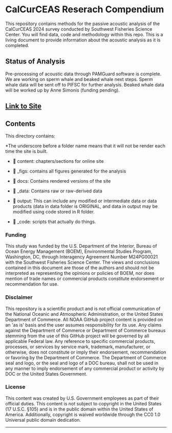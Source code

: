 # CalCurCEAS Reserach Compendium

This repository contains methods for the passive acoustic analysis of the CalCurCEAS 2024 survey conducted by Southwest Fisheries Science Center. You will find data, code and methodology within this repo. This is a living document to provide information about the acoustic analysis as it is completed.

## Status of Analysis

Pre-processing of acoustic data through PAMGuard software is complete. We are working on sperm whale and beaked whale next steps. Sperm whale data will be sent off to PIFSC for further analysis. Beaked whale data will be worked up by Anne Simonis (funding pending).

## [Link to Site](https://sael-swfsc.github.io/CalCurCEAS-2024-Drifter-Analysis/)

## Contents

This directory contains:

\*The underscore before a folder name means that it will not be render each time the site is built.

-   📁 content: chapters/sections for online site

-   📁 \_figs: contains all figures generated for the analysis

-   📁 docs: Contains rendered versions of the site

-   📁 \_data: Contains raw or raw-derived data

-   📁 output: This can include any modified or intermediate data or data products (data in data folder is ORIGINAL, and data in output may be modified using code stored in R folder.

-   📁 \_code: scripts that actually do things.

### Funding

This study was funded by the U.S. Department of the Interior, Bureau of Ocean Energy Management (BOEM), Environmental Studies Program, Washington, DC, through Interagency Agreement Number M24PG00021 with the Southwest Fisheries Science Center. The views and conclusions contained in this document are those of the authors and should not be interpreted as representing the opinions or policies of BOEM, nor does mention of trade names or commercial products constitute endorsement or recommendation for use.

### Disclaimer

This repository is a scientific product and is not official communication of the National Oceanic and Atmospheric Administration, or the United States Department of Commerce. All NOAA GitHub project content is provided on an 'as is' basis and the user assumes responsibility for its use. Any claims against the Department of Commerce or Department of Commerce bureaus stemming from the use of this GitHub project will be governed by all applicable Federal law. Any reference to specific commercial products, processes, or services by service mark, trademark, manufacturer, or otherwise, does not constitute or imply their endorsement, recommendation or favoring by the Department of Commerce. The Department of Commerce seal and logo, or the seal and logo of a DOC bureau, shall not be used in any manner to imply endorsement of any commercial product or activity by DOC or the United States Government.

### License

This content was created by U.S. Government employees as part of their official duties. This content is not subject to copyright in the United States (17 U.S.C. §105) and is in the public domain within the United States of America. Additionally, copyright is waived worldwide through the CC0 1.0 Universal public domain dedication.

<hr>
